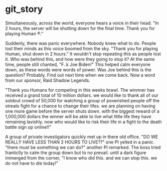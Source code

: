 # git_story


Simultaneously, across the world, everyone hears a voice in their head. 
"In 2 hours, the server will be shutting down for the final time. Thank you for playing Human ®."

  Suddenly, there was panic everywhere. Nobody knew what to do. People lost their minds as this voice boomed from the sky. 
  "Thank you for playing Human, shut down in 2 hours." 
  It wouldn't stop repeating this as people lost it. Who was behind this, and how were they going to stop it?
  At the same time, people still chanted, "F..k Joe Biden!"
  This helped calm everyone down, as these words were words of power. Was Joe behind this is the question? Probably.
  Find out next time when we come back. Now a word from our sponsor, Raid Shadow Legends.
  
  "Thank you Humans for competing in this weeks brawl. The winnner has received a grand total of 10 million dollars. we would like to thank all of our soldout crowd of 50,000 for watching a group of poverished people off the streats fight for a chance to change their lifes. we are planning on having one more game before the server shuts down. with the biggest reward of a 1,000,000 dollars the winner will be able to live what little life they have remaining lavishly. now who would like to risk their life in a fight to the death battle sign up online!!"  
   
A group of private investigators quickly met up in there old office. "DO WE REALLY HAVE LESS THAN 2 HOURS TO LIVE??" one PI yelled in a panic.
"there must be something we can do?" another PI remarked. The boss tried franticlly to calm the group down but to no prevail. until a dark figure immerged from the corner, "I know who did this. and we can stop this. we do not have to die today!" 
  
